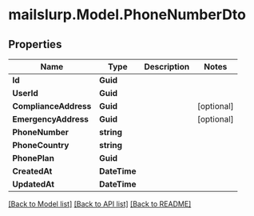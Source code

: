 # mailslurp.Model.PhoneNumberDto

## Properties

Name | Type | Description | Notes
------------ | ------------- | ------------- | -------------
**Id** | **Guid** |  | 
**UserId** | **Guid** |  | 
**ComplianceAddress** | **Guid** |  | [optional] 
**EmergencyAddress** | **Guid** |  | [optional] 
**PhoneNumber** | **string** |  | 
**PhoneCountry** | **string** |  | 
**PhonePlan** | **Guid** |  | 
**CreatedAt** | **DateTime** |  | 
**UpdatedAt** | **DateTime** |  | 

[[Back to Model list]](../README#documentation-for-models) [[Back to API list]](../README#documentation-for-api-endpoints) [[Back to README]](../README)

